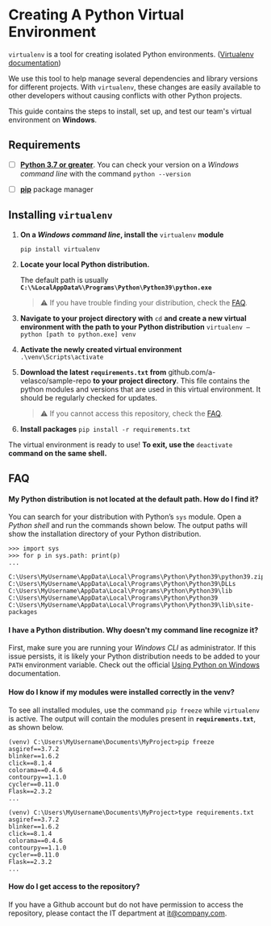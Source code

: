 # Creating A Python Virtual Environment

`virtualenv` is a tool for creating isolated Python environments. ([Virtualenv documentation](https://virtualenv.pypa.io/en/stable/))

We use this tool to help manage several dependencies and library versions for different projects. With `virtualenv`, these changes are easily available to other developers without causing conflicts with other Python projects.

This guide contains the steps to install, set up, and test our team's virtual environment on **Windows**.

## Requirements

- [ ] [**Python 3.7 or greater**](https://www.python.org/downloads/windows/). 
	You can check your version on a *Windows command line* with the command `python --version`
- [ ] [**pip**](https://phoenixnap.com/kb/install-pip-windows#ftoc-heading-2) package manager


## Installing `virtualenv`

1.  **On a *Windows command line*, install the** `virtualenv` **module**

    `pip install virtualenv`

2. **Locate your local Python distribution.**
    
    The default path is usually **`C:\%LocalAppData%\Programs\Python\Python39\python.exe`**
    
	>⚠️ If you have trouble finding your distribution, check the [FAQ](#my-python-distribution-is-not-located-at-the-default-path).

3.   **Navigate to your project directory with** `cd` **and create a new virtual environment with the path to your Python distribution**
    `virtualenv —python [path to python.exe] venv`
4.  **Activate the newly created virtual environment**
`.\venv\Scripts\activate`
5.  **Download the latest `requirements.txt` from** github.com/a-velasco/sample-repo **to your project directory**. This file contains the python modules and versions that are used in this virtual environment. It should be regularly checked for updates.
	>⚠️ If you cannot access this repository, check the [FAQ](#i-dont-have-access-to-the-repository).
6.  **Install packages**
`pip install -r requirements.txt`

The virtual environment is ready to use! **To exit, use the** `deactivate` **command on the same shell.** 

## FAQ
#### My Python distribution is not located at the default path. How do I find it?
You can search for your distribution with Python’s `sys` module. 
Open a *Python shell* and run the commands shown below. The output paths will show the installation directory of your Python distribution.

    >>> import sys
    >>> for p in sys.path: print(p)
    ...
    
    C:\Users\MyUsername\AppData\Local\Programs\Python\Python39\python39.zip
    C:\Users\MyUsername\AppData\Local\Programs\Python\Python39\DLLs
    C:\Users\MyUsername\AppData\Local\Programs\Python\Python39\lib
    C:\Users\MyUsername\AppData\Local\Programs\Python\Python39
    C:\Users\MyUsername\AppData\Local\Programs\Python\Python39\lib\site-packages

 #### I have a Python distribution. Why doesn't my command line recognize it?
First, make sure you are running your *Windows CLI* as administrator.
If this issue persists, it is likely your Python distribution needs to be added to your `PATH` environment variable.
Check out the official [Using Python on Windows](https://docs.python.org/3/using/windows.html) documentation. 

#### How do I know if my modules were installed correctly in the venv?
To see all installed modules, use the command `pip freeze` while `virtualenv` is active. The output will contain the modules present in **`requirements.txt`**, as shown below.

    (venv) C:\Users\MyUsername\Documents\MyProject>pip freeze
    asgiref==3.7.2
    blinker==1.6.2
    click==8.1.4
    colorama==0.4.6
    contourpy==1.1.0
    cycler==0.11.0
    Flask==2.3.2
    ...
    
    (venv) C:\Users\MyUsername\Documents\MyProject>type requirements.txt
    asgiref==3.7.2
    blinker==1.6.2
    click==8.1.4
    colorama==0.4.6
    contourpy==1.1.0
    cycler==0.11.0
    Flask==2.3.2
    ...

 
#### How do I get access to the repository?
If you have a Github account but do not have permission to access the repository, please contact the IT department at 
it@company.com.



